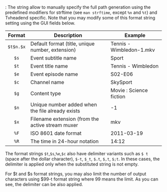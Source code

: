 : The string allow to manually specify the full path generation using
  the predefined modifiers for strftime (see `man strftime`, except
  `%n` and `%t`) and Tvheadend specific. Note that you may modify some of
  this format string setting using the GUI fields below.

Format    | Description                                      | Example
:--------:|--------------------------------------------------|--------
`$t$n.$x` | Default format (title, unique number, extension) | Tennis - Wimbledon-1.mkv
`$s`      | Event subtitle name                              | Sport
`$t`      | Event title name                                 | Tennis - Wimbledon
`$e`      | Event episode name                               | S02-E06
`$c`      | Channel name                                     | SkySport
`$g`      | Content type                                     | Movie : Science fiction
`$n`      | Unique number added when the file already exists | -1
`$x`      | Filename extension (from the active stream muxer | mkv
`%F`      | ISO 8601 date format                             | 2011-03-19
`%R`      | The time in 24-hour notation                     | 14:12

The format strings `$t`,`$s`,`%e`,`$c` also have delimiter variants such as 
`$ t` (space after the dollar character), `$-t`, `$_t`,
`$.t`, `$,t`, `$;t`. In these cases, the delimiter is applied 
only when the substituted string is not empty.

For $t and $s format strings, you may also limit the number of output
characters using $99-t format string where 99 means the limit. As you can
see, the delimiter can be also applied.
